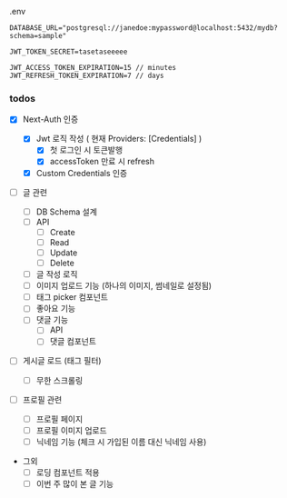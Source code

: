 .env

```
DATABASE_URL="postgresql://janedoe:mypassword@localhost:5432/mydb?schema=sample"

JWT_TOKEN_SECRET=tasetaseeeee

JWT_ACCESS_TOKEN_EXPIRATION=15 // minutes
JWT_REFRESH_TOKEN_EXPIRATION=7 // days
```

### todos

- [x] Next-Auth 인증

  - [x] Jwt 로직 작성 ( 현재 Providers: [Credentials] )
    - [x] 첫 로그인 시 토큰발행
    - [x] accessToken 만료 시 refresh
  - [x] Custom Credentials 인증

- [ ] 글 관련

  - [ ] DB Schema 설계
  - [ ] API
    - [ ] Create
    - [ ] Read
    - [ ] Update
    - [ ] Delete
  - [ ] 글 작성 로직
  - [ ] 이미지 업로드 기능 (하나의 이미지, 썸네일로 설정됨)
  - [ ] 태그 picker 컴포넌트
  - [ ] 좋아요 기능
  - [ ] 댓글 기능
    - [ ] API
    - [ ] 댓글 컴포넌트

- [ ] 게시글 로드 (태그 필터)

  - [ ] 무한 스크롤링

- [ ] 프로필 관련

  - [ ] 프로필 페이지
  - [ ] 프로필 이미지 업로드
  - [ ] 닉네임 기능 (체크 시 가입된 이름 대신 닉네임 사용)

- 그외
  - [ ] 로딩 컴포넌트 적용
  - [ ] 이번 주 많이 본 글 기능
